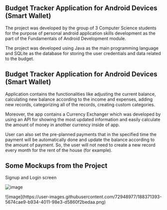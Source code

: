 ## Budget Tracker Application for Android Devices (Smart Wallet)

The project was developed by the group of 3 Computer Science students for the purpose of personal android application skills development as the part of the Fundamentals of Android Development module.

The project was developed using Java as the main programming language and SQLite as the database for storing the user credentials and data related to the budget.

## Budget Tracker Application for Android Devices (Smart Wallet)
Application contains the functionalities like adjusting the current balance, calculating new balance according to the income and expenses, adding new records, categorizing all of the records, creating custom categories. 

Moreover, the app contains a Currency Exchanger which was developed by using an API for showing the most updated information and easily calculate the amount of money in another currency inside of app.

User can also set the pre-planned payments that in the specified time the payment will be automatically done and update the balance according to the amount of payment. So, the user will not need to create a new record every month for the rent of the house (for example).

## Some Mockups from the Project

Signup and Login screen

<!-- <p align="center">
  <img alt="Signup" src="./![image](https://user-images.githubusercontent.com/72948977/188371334-b706b3d8-a036-465d-b4d6-f5d5026672a7.png)" width="45%">
&nbsp; &nbsp; &nbsp; &nbsp;
  <img alt="Login" src="./![image](https://user-images.githubusercontent.com/72948977/188371393-5674cae9-b934-4011-98e3-d5860f2bedaa.png)" width="45%">
</p> -->

![image](https://user-images.githubusercontent.com/72948977/188371334-b706b3d8-a036-465d-b4d6-f5d5026672a7.png)
<div margin-left: 30px;> ![image](https://user-images.githubusercontent.com/72948977/188371393-5674cae9-b934-4011-98e3-d5860f2bedaa.png) </div>


